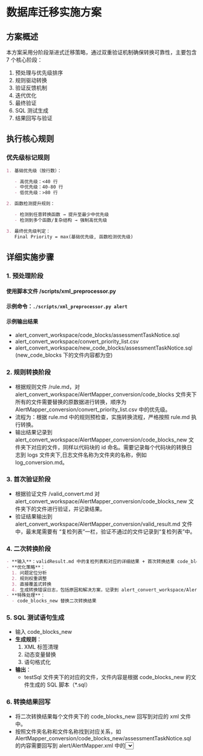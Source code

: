 # 数据库迁移实施方案

## 方案概述

本方案采用分阶段渐进式迁移策略，通过双重验证机制确保转换可靠性，主要包含 7 个核心阶段：

1. 预处理与优先级排序
2. 规则驱动转换
3. 验证反馈机制
4. 迭代优化
5. 最终验证
6. SQL 测试生成
7. 结果回写与验证

## 执行核心规则

### 优先级标记规则

```markdown
1. 基础优先级（按行数）：

   - 高优先级：<40 行
   - 中优先级：40-80 行
   - 低优先级：>80 行

2. 函数检测提升规则：

   - 检测到任意转换函数 → 提升至最少中优先级
   - 检测到多个函数/复杂结构 → 强制高优先级

3. 最终优先级判定：
   Final Priority = max(基础优先级, 函数检测优先级)
```

## 详细实施步骤

### 1. 预处理阶段

#### 使用脚本文件 /scripts/xml_preprocessor.py

#### 示例命令：`./scripts/xml_preprocessor.py alert`

#### 示例输出结果

- alert_convert_workspace/code_blocks/assessmentTaskNotice.sql
- alert_convert_workspace/convert_priority_list.csv
- alert_convert_workspace/new_code_blocks/assessmentTaskNotice.sql (new_code_blocks 下的文件内容都为空)

### 2. 规则转换阶段

- 根据规则文件 /rule.md，对 alert_convert_workspace/AlertMapper_conversion/code_blocks 文件夹下所有的文件需要替换的原数据进行转换，顺序为 AlertMapper_conversion/convert_priority_list.csv 中的优先级。
- 流程为：根据 rule.md 中的规则预检查，实施转换流程，严格按照 rule.md 执行转换。
- 输出结果记录到 alert_convert_workspace/AlertMapper_conversion/code_blocks_new 文件夹下对应的文件，同样以代码块的 id 命名。需要记录每个代码块的转换日志到 logs 文件夹下,日志文件名称为文件夹的名称，例如 log_conversion.md。

### 3. 首次验证阶段

- 根据验证文件 /valid_convert.md 对 alert_convert_workspace/AlertMapper_conversion/code_blocks_new 文件夹下的文件进行验证，并记录结果。
- 验证结果输出到 alert_convert_workspace/AlertMapper_conversion/valid_result.md 文件中，最末尾需要有 “复检列表”一栏，验证不通过的文件记录到“复检列表”中。

### 4. 二次转换阶段

```markdown
- **输入**：validResult.md 中的复检列表和对应的详细结果 + 首次转换结果 code_blocks_new
- **优化策略**：
  1. 问题定位分析
  2. 规则权重调整
  3. 直接覆盖式转换
  4. 生成转换错误日志，包括原因和解决方案，记录到 alert_convert_workspace/AlertMapper_conversion/valid_error_log.md 中
- **特殊处理**：
  - code_blocks_new 替换二次转换结果
```

### 5. SQL 测试语句生成

- 输入 code_blocks_new
- **生成规则**：
  1. XML 标签清理
  2. 动态变量替换
  3. 语句格式化
- **输出**：
  - testSql 文件夹下的对应的文件，文件内容是根据 code_blocks_new 的文件生成的 SQL 脚本（\*.sql）

### 6. 转换结果回写

- 将二次转换结果每个文件夹下的 code_blocks_new 回写到对应的 xml 文件中。
- 按照文件夹名称和文件名称找到对应关系，如 AlertMapper_conversion/code_blocks_new/assessmentTaskNotice.sql 的内容需要回写到 alert/AlertMapper.xml 中的<select id="assessmentTaskNotice">标签中。
